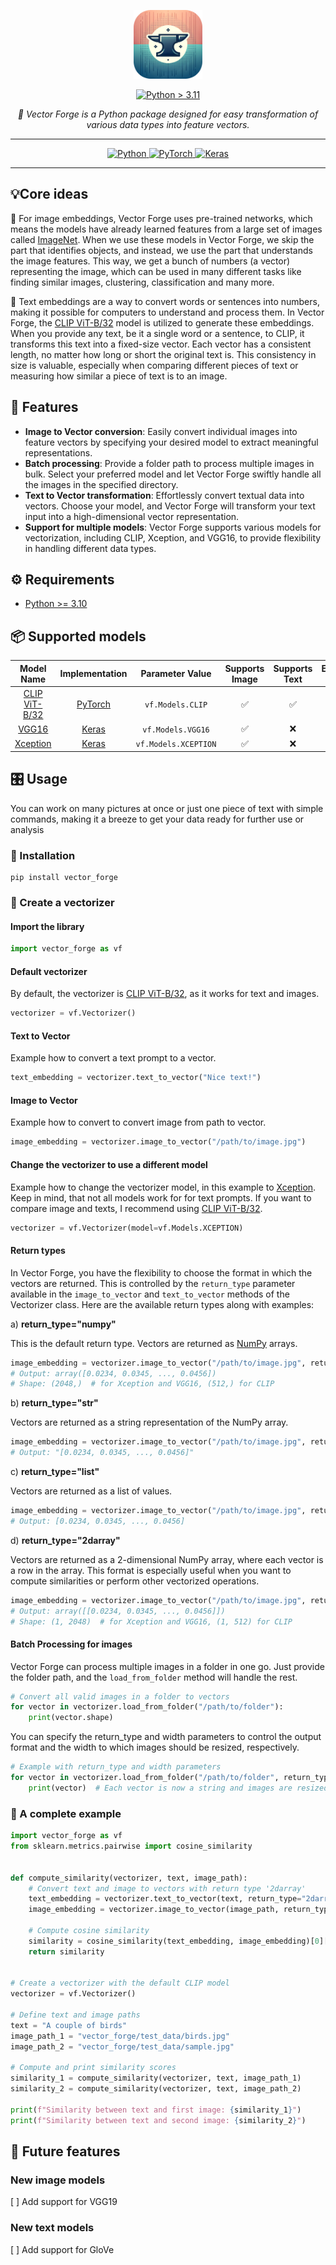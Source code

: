 <p align="center">
  <img src="assets/logo.png" alt="Vector Forge Logo" width="110">
</p>
<p align="center">
  <a href="https://www.python.org/downloads/release/python-3110/" target="_blank">
      <img src="https://img.shields.io/badge/Python->3.10-blue?logo=python" alt="Python > 3.11">
  </a>
</p>
<p align="center">
  <i>🐍 Vector Forge is a Python package designed for easy transformation of various data types into feature vectors.</i>
</p>

---

<p align="center">
  <a href="https://www.python.org/">
      <img src="https://img.shields.io/badge/python-3670A0?style=for-the-badge&logo=python&logoColor=ffdd54"
      alt="Python">
  </a>
  <a href="https://pytorch.org/">
      <img src="https://img.shields.io/badge/PyTorch-orange.svg?&style=for-the-badge&logo=pytorch&logoColor=white" alt="PyTorch"/>
  </a>
  <a href="https://keras.io/">
      <img src="https://img.shields.io/badge/Keras-005571?style=for-the-badge&logo=keras" alt="Keras">
  </a>
</p>

---

## 💡Core ideas

🌄 For image embeddings, Vector Forge uses pre-trained networks, which means the models have already learned features
from
a large set of images called [ImageNet](https://www.image-net.org/). When we use these models in Vector Forge, we skip
the part that
identifies objects, and instead, we use
the part that understands the image features. This way, we get a bunch of numbers (a vector) representing the image,
which can be used
in many different tasks like finding similar images, clustering, classification and many more.

📄 Text embeddings are a way to convert words or sentences into numbers, making it possible for computers to understand
and
process them. In Vector Forge, the [CLIP ViT-B/32](https://huggingface.co/openai/clip-vit-base-patch32) model is
utilized to generate these embeddings. When you provide any text, be it
a single word or a sentence, to CLIP, it transforms this text into a fixed-size vector. Each vector has a consistent
length, no matter how long or short the original text is. This consistency in size is valuable, especially when
comparing different pieces of text or measuring how similar a piece of text is to an image.

## 🧩 Features

- **Image to Vector conversion**: Easily convert individual images into feature vectors by specifying your desired model
  to extract meaningful representations.
- **Batch processing**: Provide a folder path to process multiple images in bulk. Select your preferred model and let
  Vector Forge swiftly handle all the images in the specified directory.
- **Text to Vector transformation**: Effortlessly convert textual data into vectors. Choose your model, and Vector Forge
  will transform your text input into a high-dimensional vector representation.
- **Support for multiple models**: Vector Forge supports various models for vectorization, including CLIP, Xception, and
  VGG16, to provide flexibility in handling different data types.

## ⚙️ Requirements

- [Python >= 3.10](https://www.python.org/downloads/release/python-31012/)

## 📦 Supported models

|                              Model Name                              |         Implementation          |   Parameter Value    | Supports Image | Supports Text | Embedding Size |
|:--------------------------------------------------------------------:|:-------------------------------:|:--------------------:|:--------------:|:-------------:|:--------------:|
| [CLIP ViT-B/32](https://huggingface.co/openai/clip-vit-base-patch32) | [PyTorch](https://pytorch.org/) |   `vf.Models.CLIP`   |       ✅        |       ✅       |     (512,)     |
|               [VGG16](https://arxiv.org/abs/1409.1556)               |   [Keras](https://keras.io/)    |  `vf.Models.VGG16`   |       ✅        |       ❌       |    (2048,)     |
|       [Xception](https://keras.io/api/applications/xception/)        |   [Keras](https://keras.io/)    | `vf.Models.XCEPTION` |       ✅        |       ❌       |    (2048,)     |

## 🎛️ Usage

You can work on many pictures at once or just one piece of text with simple commands, making it a breeze to get your
data ready for further use or analysis

### 🔧 Installation

```shell
pip install vector_forge
```

### 🔌 Create a vectorizer

#### Import the library

```python
import vector_forge as vf
```

#### Default vectorizer

By default, the vectorizer is [CLIP ViT-B/32](https://huggingface.co/openai/clip-vit-base-patch32), as it works for text
and images.

```python
vectorizer = vf.Vectorizer()  
```

#### Text to Vector

Example how to convert a text prompt to a vector.

```python
text_embedding = vectorizer.text_to_vector("Nice text!")
```

#### Image to Vector

Example how to convert to convert image from path to vector.

```python
image_embedding = vectorizer.image_to_vector("/path/to/image.jpg")
```

#### Change the vectorizer to use a different model

Example how to change the vectorizer model, in this example
to [Xception](https://keras.io/api/applications/xception/).  
Keep in mind, that not all models work for for text prompts. If you want to compare image and texts, I recommend
using [CLIP ViT-B/32](https://huggingface.co/openai/clip-vit-base-patch32).

```python
vectorizer = vf.Vectorizer(model=vf.Models.XCEPTION)
```

#### Return types

In Vector Forge, you have the flexibility to choose the format in which the vectors are returned. This is controlled by
the `return_type` parameter available in the `image_to_vector` and `text_to_vector` methods of the Vectorizer
class. Here are
the available return types along with examples:

a) **return_type="numpy"**

This is the default return type. Vectors are returned as [NumPy](https://numpy.org/doc/stable/index.html) arrays.

```python
image_embedding = vectorizer.image_to_vector("/path/to/image.jpg", return_type="numpy")
# Output: array([0.0234, 0.0345, ..., 0.0456])
# Shape: (2048,)  # for Xception and VGG16, (512,) for CLIP
```

b) **return_type="str"**

Vectors are returned as a string representation of the NumPy array.

```python
image_embedding = vectorizer.image_to_vector("/path/to/image.jpg", return_type="str")
# Output: "[0.0234, 0.0345, ..., 0.0456]"
```

c) **return_type="list"**

Vectors are returned as a list of values.

```python
image_embedding = vectorizer.image_to_vector("/path/to/image.jpg", return_type="list")
# Output: [0.0234, 0.0345, ..., 0.0456]
```

d) **return_type="2darray"**

Vectors are returned as a 2-dimensional NumPy array, where each vector is a row in the array. This format is especially
useful when you want to compute similarities or perform other vectorized operations.

```python
image_embedding = vectorizer.image_to_vector("/path/to/image.jpg", return_type="2darray")
# Output: array([[0.0234, 0.0345, ..., 0.0456]])
# Shape: (1, 2048)  # for Xception and VGG16, (1, 512) for CLIP
```

#### Batch Processing for images

Vector Forge can process multiple images in a folder in one go. Just provide the folder path, and the `load_from_folder`
method will handle the rest.

```python
# Convert all valid images in a folder to vectors
for vector in vectorizer.load_from_folder("/path/to/folder"):
    print(vector.shape)
```

You can specify the return_type and width parameters to control the output format and the width to which images should
be resized, respectively.

```python
# Example with return_type and width parameters
for vector in vectorizer.load_from_folder("/path/to/folder", return_type="str", width=300):
    print(vector)  # Each vector is now a string and images are resized to a width of 300 pixels.
```

### 🧪 A complete example

```python
import vector_forge as vf
from sklearn.metrics.pairwise import cosine_similarity


def compute_similarity(vectorizer, text, image_path):
    # Convert text and image to vectors with return type '2darray'
    text_embedding = vectorizer.text_to_vector(text, return_type="2darray")
    image_embedding = vectorizer.image_to_vector(image_path, return_type="2darray")

    # Compute cosine similarity
    similarity = cosine_similarity(text_embedding, image_embedding)[0][0]
    return similarity


# Create a vectorizer with the default CLIP model
vectorizer = vf.Vectorizer()

# Define text and image paths
text = "A couple of birds"
image_path_1 = "vector_forge/test_data/birds.jpg"
image_path_2 = "vector_forge/test_data/sample.jpg"

# Compute and print similarity scores
similarity_1 = compute_similarity(vectorizer, text, image_path_1)
similarity_2 = compute_similarity(vectorizer, text, image_path_2)

print(f"Similarity between text and first image: {similarity_1}")
print(f"Similarity between text and second image: {similarity_2}")
```

## 🔮 Future features

### New image models

[ ] Add support for VGG19

### New text models

[ ] Add support for GloVe
